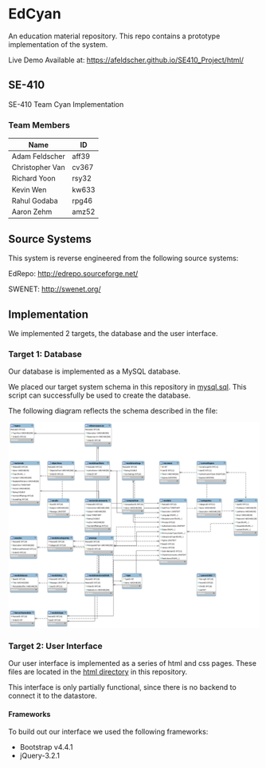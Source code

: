 # EdCyan
An education material repository. This repo contains a prototype implementation of the system. 

Live Demo Available at:
https://afeldscher.github.io/SE410_Project/html/

## SE-410
SE-410 Team Cyan Implementation

### Team Members
|     Name        |  ID   |
|-----------------|-------|
| Adam Feldscher  | aff39 |
| Christopher Van | cv367 |
| Richard Yoon    | rsy32 |
| Kevin Wen       | kw633 |
| Rahul Godaba    | rpg46 |
| Aaron Zehm      | amz52 |

## Source Systems

This system is reverse engineered from the following source systems:

EdRepo: http://edrepo.sourceforge.net/

SWENET: http://swenet.org/

## Implementation 
We implemented 2 targets, the database and the user interface. 

### Target 1: Database
Our database is implemented as a MySQL database. 

We placed our target system schema in this repository in [mysql.sql](mysql.sql). This script can successfully be used to create the database.  

The following diagram reflects the schema described in the file:

![Database Schema](mysql.png)



### Target 2: User Interface
Our user interface is implemented as a series of html and css pages. These files are located in the [html directory](https://github.com/afeldscher/SE410_Project/tree/master/html) in this repository.  

This interface is only partially functional, since there is no backend to connect it to the datastore. 

#### Frameworks
To build out our interface we used the following frameworks:
* Bootstrap v4.4.1
* jQuery-3.2.1
